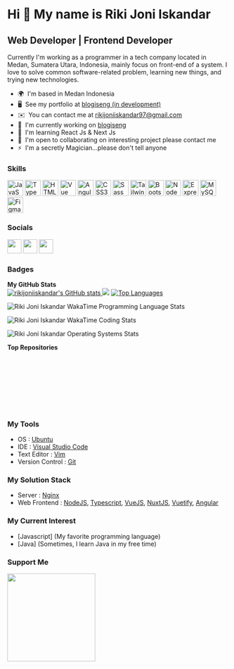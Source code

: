 Hi 👋 My name is Riki Joni Iskandar
===================================

Web Developer | Frontend Developer
-------------

Currently I'm working as a programmer in a tech company located in Medan, Sumatera Utara, Indonesia, mainly focus on front-end of a system. I love to solve common software-related problem, learning new things, and trying new technologies.

*   🌍  I'm based in Medan Indonesia
*   🖥️  See my portfolio at [blogiseng (in development)](http://dev.blogiseng.my.id)
*   ✉️  You can contact me at [rikijoniiskandar97@gmail.com](mailto:rikijoniiskandar97@gmail.com)
*   🚀  I'm currently working on [blogiseng](http://dev.blogiseng.my.id)
*   🧠  I'm learning React Js & Next Js
*   🤝  I'm open to collaborating on interesting project please contact me
*   ⚡  I'm a secretly Magician...please don't tell anyone

### Skills
<p align="left">
  <a href="https://developer.mozilla.org/en-US/docs/Web/JavaScript" target="_blank" rel="noreferrer"><img src="https://raw.githubusercontent.com/danielcranney/readme-generator/main/public/icons/skills/javascript-colored.svg" width="36" height="36" alt="JavaScript" /></a>
 <a href="https://www.typescriptlang.org/" target="_blank" rel="noreferrer"><img src="https://raw.githubusercontent.com/danielcranney/readme-generator/main/public/icons/skills/typescript-colored.svg" width="36" height="36" alt="TypeScript" /></a>
 <a href="https://developer.mozilla.org/en-US/docs/Glossary/HTML5" target="_blank" rel="noreferrer"><img src="https://raw.githubusercontent.com/danielcranney/readme-generator/main/public/icons/skills/html5-colored.svg" width="36" height="36" alt="HTML5" /></a>
<!--  <a href="https://reactjs.org/" target="_blank" rel="noreferrer"><img src="https://raw.githubusercontent.com/danielcranney/readme-generator/main/public/icons/skills/react-colored.svg" width="36" height="36" alt="React" /></a> -->
<!--  <a href="https://nextjs.org/docs" target="_blank" rel="noreferrer"><img src="https://raw.githubusercontent.com/danielcranney/readme-generator/main/public/icons/skills/nextjs-colored.svg" width="36" height="36" alt="NextJs" /></a> -->
 <a href="https://vuejs.org/" target="_blank" rel="noreferrer"><img src="https://raw.githubusercontent.com/danielcranney/readme-generator/main/public/icons/skills/vuejs-colored.svg" width="36" height="36" alt="Vue" /></a>
 <a href="https://angular.io/" target="_blank" rel="noreferrer"><img src="https://raw.githubusercontent.com/danielcranney/readme-generator/main/public/icons/skills/angularjs-colored.svg" width="36" height="36" alt="Angular" /></a>
 <a href="https://www.w3.org/TR/CSS/#css" target="_blank" rel="noreferrer"><img src="https://raw.githubusercontent.com/danielcranney/readme-generator/main/public/icons/skills/css3-colored.svg" width="36" height="36" alt="CSS3" /></a>
 <a href="https://sass-lang.com/" target="_blank" rel="noreferrer"><img src="https://raw.githubusercontent.com/danielcranney/readme-generator/main/public/icons/skills/sass-colored.svg" width="36" height="36" alt="Sass" /></a>
 <a href="https://tailwindcss.com/" target="_blank" rel="noreferrer"><img src="https://raw.githubusercontent.com/danielcranney/readme-generator/main/public/icons/skills/tailwindcss-colored.svg" width="36" height="36" alt="TailwindCSS" /></a>
 <a href="https://getbootstrap.com/" target="_blank" rel="noreferrer"><img src="https://raw.githubusercontent.com/danielcranney/readme-generator/main/public/icons/skills/bootstrap-colored.svg" width="36" height="36" alt="Bootstrap" /></a>
<!--  <a href="https://mui.com/" target="_blank" rel="noreferrer"><img src="https://raw.githubusercontent.com/danielcranney/readme-generator/main/public/icons/skills/materialui-colored.svg" width="36" height="36" alt="Material UI" /></a> -->
 <a href="https://nodejs.org/en/" target="_blank" rel="noreferrer"><img src="https://raw.githubusercontent.com/danielcranney/readme-generator/main/public/icons/skills/nodejs-colored.svg" width="36" height="36" alt="NodeJS" /></a>
 <a href="https://expressjs.com/" target="_blank" rel="noreferrer"><img src="https://raw.githubusercontent.com/danielcranney/readme-generator/main/public/icons/skills/express-colored.svg" width="36" height="36" alt="Express" /></a>
<!--  <a href="https://www.mongodb.com/" target="_blank" rel="noreferrer"><img src="https://raw.githubusercontent.com/danielcranney/readme-generator/main/public/icons/skills/mongodb-colored.svg" width="36" height="36" alt="MongoDB" /></a> -->
 <a href="https://www.mysql.com/" target="_blank" rel="noreferrer"><img src="https://raw.githubusercontent.com/danielcranney/readme-generator/main/public/icons/skills/mysql-colored.svg" width="36" height="36" alt="MySQL" /></a>
<!--  <a href="https://www.heroku.com/" target="_blank" rel="noreferrer"><img src="https://raw.githubusercontent.com/danielcranney/readme-generator/main/public/icons/skills/heroku-colored.svg" width="36" height="36" alt="Heroku" /></a> -->
<!--  <a href="https://docs.nestjs.com/" target="_blank" rel="noreferrer"><img src="https://raw.githubusercontent.com/danielcranney/readme-generator/main/public/icons/skills/nestjs-colored.svg" width="36" height="36" alt="NestJS" /></a> -->
<!--  <a href="https://firebase.google.com/" target="_blank" rel="noreferrer"><img src="https://raw.githubusercontent.com/danielcranney/readme-generator/main/public/icons/skills/firebase-colored.svg" width="36" height="36" alt="Firebase" /></a> -->
 <a href="https://www.figma.com/" target="_blank" rel="noreferrer"><img src="https://raw.githubusercontent.com/danielcranney/readme-generator/main/public/icons/skills/figma-colored.svg" width="36" height="36" alt="Figma" /></a></p>
                    
 ### Socials
<p align="left">
 <a href="https://www.github.com/rikijoniiskandar" target="_blank" rel="noreferrer"><img src="https://raw.githubusercontent.com/danielcranney/readme-generator/main/public/icons/socials/github.svg" width="32" height="32" /></a> <a href="http://www.instagram.com/rikijo__" target="_blank" rel="noreferrer"><img src="https://raw.githubusercontent.com/danielcranney/readme-generator/main/public/icons/socials/instagram.svg" width="32" height="32" /></a> <a href="https://www.linkedin.com/in/riki-joni-iskandar97" target="_blank" rel="noreferrer"><img src="https://raw.githubusercontent.com/danielcranney/readme-generator/main/public/icons/socials/linkedin.svg" width="32" height="32" /></a></p>
 
 ### Badges
<b>My GitHub Stats</b>
<br />
<a href="http://www.github.com/rikijoniiskandar">
<img src="https://github-readme-stats.vercel.app/api?username=rikijoniiskandar&show_icons=true&hide=&count_private=true&title_color=0891b2&text_color=ffffff&icon_color=0891b2&bg_color=1c1917&hide_border=true&show_icons=true" alt="rikijoniiskandar's GitHub stats" />
</a>
<a href="http://www.github.com/rikijoniiskandar">
 <img src="https://github-readme-streak-stats.herokuapp.com/?user=rikijoniiskandar&stroke=ffffff&background=1c1917&ring=0891b2&fire=0891b2&currStreakNum=ffffff&currStreakLabel=0891b2&sideNums=ffffff&sideLabels=ffffff&dates=ffffff&hide_border=true" /></a>
<a href="https://github.com/rikijoniiskandar" align="left"><img src="https://github-readme-stats.vercel.app/api/top-langs/?username=rikijoniiskandar&langs_count=10&title_color=0891b2&text_color=ffffff&icon_color=0891b2&bg_color=1c1917&hide_border=true&locale=en&custom_title=Top%20%Languages" alt="Top Languages" /></a>

![Riki Joni Iskandar WakaTime Programming Language Stats](https://wakatime.com/share/@e2a130a9-7d98-47a1-a0cd-11779ab079c9/983877ea-5a82-4a4a-8f2b-3ba016f3b46e.svg)

![Riki Joni Iskandar WakaTime Coding Stats](https://wakatime.com/share/@e2a130a9-7d98-47a1-a0cd-11779ab079c9/64611b7b-447b-4472-8809-9d0f49c1d5bc.svg)


![Riki Joni Iskandar Operating Systems Stats](https://wakatime.com/share/@e2a130a9-7d98-47a1-a0cd-11779ab079c9/fbf955d3-1da8-490a-9606-782bd4b638ac.svg)

<b>Top Repositories</b>
<div width="100%" align="center"></div><br /><br /><br /><br /><br /><br /><br />

### My Tools

- OS : [Ubuntu](https://ubuntu.com//)
- IDE : [Visual Studio Code](https://code.visualstudio.com/) 
- Text Editor : [Vim](https://www.vim.org/)
- Version Control : [Git](https://git-scm.com/)

### My Solution Stack

- Server : [Nginx](https://nginx.org/en/)
- Web Frontend : [NodeJS](https://nodejs.org/en/), [Typescript](https://www.typescriptlang.org/), [VueJS](https://vuejs.org/), [NuxtJS](https://nuxtjs.org/), [Vuetify](https://vuetifyjs.com/), [Angular](https://angular.io)

### My Current Interest

- [Javascript] (My favorite programming language)
- [Java] (Sometimes, I learn Java in my free time)


### Support Me
<a href="https://www.buymeacoffee.com/rikijohn"><img src="https://cdn.buymeacoffee.com/buttons/v2/default-yellow.png" width="200" /></a>
